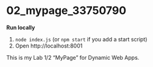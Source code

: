 # 02_mypage_33750790

**Run locally**
1. `node index.js`  (or `npm start` if you add a start script)
2. Open http://localhost:8001

This is my Lab 1/2 “MyPage” for Dynamic Web Apps.
